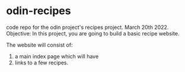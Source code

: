 # odin-recipes
code repo for the odin project's recipes project.
March 20th 2022.
Objective:
In this project, you are going to build a basic recipe website.

The website will consist of: 

1. a main index page which will have 
2. links to a few recipes. 
